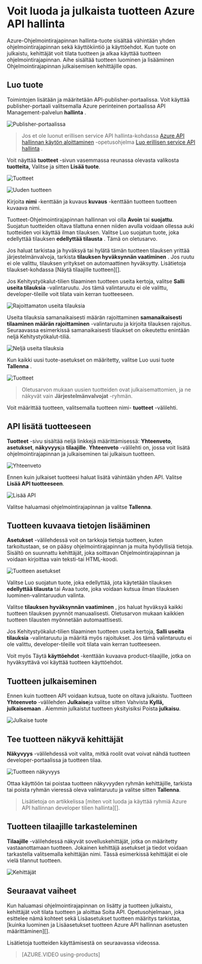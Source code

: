 <properties 
    pageTitle="Voit luoda ja julkaista tuotteen Azure API hallinta" 
    description="Opettele luominen ja julkaiseminen tuotteiden Azure API hallinta." 
    services="api-management" 
    documentationCenter="" 
    authors="steved0x" 
    manager="erikre" 
    editor=""/>

<tags 
    ms.service="api-management" 
    ms.workload="mobile" 
    ms.tgt_pltfrm="na" 
    ms.devlang="na" 
    ms.topic="article" 
    ms.date="10/25/2016" 
    ms.author="sdanie"/>

# <a name="how-to-create-and-publish-a-product-in-azure-api-management"></a>Voit luoda ja julkaista tuotteen Azure API hallinta

Azure-Ohjelmointirajapinnan hallinta-tuote sisältää vähintään yhden ohjelmointirajapinnan sekä käyttökiintiö ja käyttöehdot. Kun tuote on julkaistu, kehittäjät voit tilata tuotteen ja alkaa käyttää tuotteen ohjelmointirajapinnan. Aihe sisältää tuotteen luominen ja lisääminen Ohjelmointirajapinnan julkaisemisen kehittäjille opas.

## <a name="create-product"> </a>Luo tuote

Toimintojen lisätään ja määritetään API-publisher-portaalissa. Voit käyttää publisher-portaali valitsemalla Azure perinteinen portaalissa API Management-palvelun **hallinta** .

![Publisher-portaalissa][api-management-management-console]

>Jos et ole luonut erillisen service API hallinta-kohdassa [Azure API hallinnan käytön aloittaminen][] -opetusohjelma [Luo erillisen service API hallinta][] .

Voit näyttää **tuotteet** -sivun vasemmassa reunassa olevasta valikosta **tuotteita,** Valitse ja sitten **Lisää tuote**.

![Tuotteet][api-management-products]

![Uuden tuotteen][api-management-add-new-product]

Kirjoita **nimi** -kenttään ja kuvaus **kuvaus** -kenttään tuotteen tuotteen kuvaava nimi.

Tuotteet-Ohjelmointirajapinnan hallinnan voi olla **Avoin** tai **suojattu**. Suojatun tuotteiden oltava tilattuna ennen niiden avulla voidaan ollessa auki tuotteiden voi käyttää ilman tilauksen. Valitse Luo suojatun tuote, joka edellyttää tilauksen **edellyttää tilausta** . Tämä on oletusarvo.

Jos haluat tarkistaa ja hyväksyä tai hylätä tämän tuotteen tilauksen yrittää järjestelmänvalvoja, tarkista **tilauksen hyväksynnän vaatiminen** . Jos ruutu ei ole valittu, tilauksen yritykset on automaattinen hyväksytty. Lisätietoja tilaukset-kohdassa [Näytä tilaajille tuotteen][].

Jos Kehitystyökalut-tilien tilaaminen tuotteen useita kertoja, valitse **Salli useita tilauksia** -valintaruutu. Jos tämä valintaruutu ei ole valittu, developer-tileille voit tilata vain kerran tuotteeseen.

![Rajoittamaton useita tilauksia][api-management-unlimited-multiple-subscriptions]

Useita tilauksia samanaikaisesti määrän rajoittaminen **samanaikaisesti tilaaminen määrän rajoittaminen** -valintaruutu ja kirjoita tilauksen rajoitus. Seuraavassa esimerkissä samanaikaisesti tilaukset on oikeutettu enintään neljä Kehitystyökalut-tiliä.

![Neljä useita tilauksia][api-management-four-multiple-subscriptions]

Kun kaikki uusi tuote-asetukset on määritetty, valitse Luo uusi tuote **Tallenna** .

![Tuotteet][api-management-products-page]

>Oletusarvon mukaan uusien tuotteiden ovat julkaisemattomien, ja ne näkyvät vain **Järjestelmänvalvojat** -ryhmän.

Voit määrittää tuotteen, valitsemalla tuotteen nimi- **tuotteet** -välilehti.

## <a name="add-apis"> </a>API lisätä tuotteeseen

**Tuotteet** -sivu sisältää neljä linkkejä määrittämisessä: **Yhteenveto**, **asetukset**, **näkyvyys**ja **tilaajille**. **Yhteenveto** -välilehti on, jossa voit lisätä ohjelmointirajapinnan ja julkaiseminen tai julkaisun tuotteen.

![Yhteenveto][api-management-new-product-summary]

Ennen kuin julkaiset tuotteesi haluat lisätä vähintään yhden API. Valitse **Lisää API tuotteeseen**.

![Lisää API][api-management-add-apis-to-product]

Valitse haluamasi ohjelmointirajapinnan ja valitse **Tallenna**.

## <a name="add-description"> </a>Tuotteen kuvaava tietojen lisääminen

**Asetukset** -välilehdessä voit on tarkkoja tietoja tuotteen, kuten tarkoitustaan, se on pääsy ohjelmointirajapinnan ja muita hyödyllisiä tietoja. Sisältö on suunnattu kehittäjät, joka soittavan Ohjelmointirajapinnan ja voidaan kirjoittaa vain teksti-tai HTML-koodi.

![Tuotteen asetukset][api-management-product-settings]

Valitse Luo suojatun tuote, joka edellyttää, jota käytetään tilauksen **edellyttää tilausta** tai Avaa tuote, joka voidaan kutsua ilman tilauksen luominen-valintaruudun valinta.

Valitse **tilauksen hyväksynnän vaatiminen** , jos haluat hyväksyä kaikki tuotteen tilauksen pyynnöt manuaalisesti. Oletusarvon mukaan kaikkien tuotteen tilausten myönnetään automaattisesti.

Jos Kehitystyökalut-tilien tilaaminen tuotteen useita kertoja, **Salli useita tilauksia** -valintaruutu ja määritä myös rajoitukset. Jos tämä valintaruutu ei ole valittu, developer-tileille voit tilata vain kerran tuotteeseen.

Voit myös Täytä **käyttöehdot** -kenttään kuvaava product-tilaajille, jotka on hyväksyttävä voi käyttää tuotteen käyttöehdot.

## <a name="publish-product"> </a>Tuotteen julkaiseminen

Ennen kuin tuotteen API voidaan kutsua, tuote on oltava julkaistu. Tuotteen **Yhteenveto** -välilehden **Julkaise**ja valitse sitten Vahvista **Kyllä, julkaisemaan** . Aiemmin julkaistut tuotteen yksityisiksi Poista **julkaisu**.

![Julkaise tuote][api-management-publish-product]

## <a name="make-visible"> </a>Tee tuotteen näkyvä kehittäjät

**Näkyvyys** -välilehdessä voit valita, mitkä roolit ovat voivat nähdä tuotteen developer-portaalissa ja tuotteen tilaa.

![Tuotteen näkyvyys][api-management-product-visiblity]

Ottaa käyttöön tai poistaa tuotteen näkyvyyden ryhmän kehittäjille, tarkista tai poista ryhmän vieressä oleva valintaruutu ja valitse sitten **Tallenna**.

>Lisätietoja on artikkelissa [miten voit luoda ja käyttää ryhmiä Azure API hallinnan developer tilien hallinta][].

## <a name="view-subscribers"> </a>Tuotteen tilaajille tarkasteleminen

**Tilaajille** -välilehdessä näkyvät sovelluskehittäjät, jotka on määritetty vastaanottamaan tuotteen. Jokainen kehittäjä asetukset ja tiedot voidaan tarkastella valitsemalla kehittäjän nimi. Tässä esimerkissä kehittäjät ei ole vielä tilannut tuotteen.

![Kehittäjät][api-management-developer-list]

## <a name="next-steps"> </a>Seuraavat vaiheet

Kun haluamasi ohjelmointirajapinnan on lisätty ja tuotteen julkaistu, kehittäjät voit tilata tuotteen ja aloittaa Soita API. Opetusohjelmaan, joka esittelee nämä kohteet sekä Lisäasetukset tuotteen määritys tarkistaa, [kuinka luominen ja Lisäasetukset tuotteen Azure API hallinnan asetusten määrittäminen][].

Lisätietoja tuotteiden käyttämisestä on seuraavassa videossa.

> [AZURE.VIDEO using-products]

[Create a product]: #create-product
[Add APIs to a product]: #add-apis
[Add descriptive information to a product]: #add-description
[Publish a product]: #publish-product
[Make a product visible to developers]: #make-visible
[Näytä tilaajille tuotteeseen]: #view-subscribers
[Next steps]: #next-steps

[api-management-management-console]: ./media/api-management-howto-add-products/api-management-management-console.png
[api-management-add-product]: ./media/api-management-howto-add-products/api-management-add-product.png
[api-management-add-new-product]: ./media/api-management-howto-add-products/api-management-add-new-product.png
[api-management-unlimited-multiple-subscriptions]: ./media/api-management-howto-add-products/api-management-unlimited-multiple-subscriptions.png
[api-management-four-multiple-subscriptions]: ./media/api-management-howto-add-products/api-management-four-multiple-subscriptions.png
[api-management-products-page]: ./media/api-management-howto-add-products/api-management-products-page.png
[api-management-new-product-summary]: ./media/api-management-howto-add-products/api-management-new-product-summary.png
[api-management-add-apis-to-product]: ./media/api-management-howto-add-products/api-management-add-apis-to-product.png
[api-management-product-settings]: ./media/api-management-howto-add-products/api-management-product-settings.png
[api-management-publish-product]: ./media/api-management-howto-add-products/api-management-publish-product.png
[api-management-product-visiblity]: ./media/api-management-howto-add-products/api-management-product-visibility.png
[api-management-developer-list]: ./media/api-management-howto-add-products/api-management-developer-list.png



[api-management-products]: ./media/api-management-howto-add-products/api-management-products.png
[api-management-]: ./media/api-management-howto-add-products/
[api-management-]: ./media/api-management-howto-add-products/


[How to add operations to an API]: api-management-howto-add-operations.md
[How to create and publish a product]: api-management-howto-add-products.md
[Azure API hallinnan käytön aloittaminen]: api-management-get-started.md
[Luo erillisen service API hallinta]: api-management-get-started.md#create-service-instance
[Next steps]: #next-steps
[Voit luoda ja hallita developer Azure API hallinnan ryhmien avulla]: api-management-howto-create-groups.md
[Miten luominen ja Azure API hallinnan lisäasetukset tuotteen asetusten määrittäminen]: api-management-howto-product-with-rules.md 